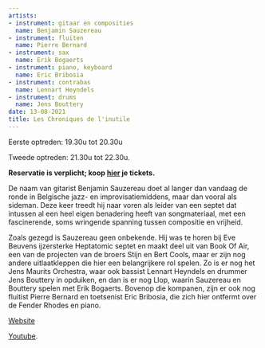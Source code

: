 ```yaml
---
artists:
- instrument: gitaar en composities
  name: Benjamin Sauzereau
- instrument: fluiten
  name: Pierre Bernard
- instrument: sax
  name: Erik Bogaerts
- instrument: piano, keyboard
  name: Eric Bribosia
- instrument: contrabas
  name: Lennart Heyndels
- instrument: drums
  name: Jens Bouttery
date: 13-08-2021
title: Les Chroniques de l'inutile
---
```

Eerste optreden: 19.30u tot 20.30u 

Tweede optreden: 21.30u tot 22.30u. 

**Reservatie is verplicht; 
koop [hier](https://ticketshop.ticketmatic.com/mechelen/jazzzolder) je tickets.** 

De naam van gitarist Benjamin Sauzereau doet al langer dan vandaag de ronde in Belgische jazz- en 
improvisatiemiddens, maar dan vooral als sideman. Deze keer treedt hij naar voren als leider van een 
septet dat intussen al een heel eigen benadering heeft van songmateriaal, met een fascinerende, soms 
wringende spanning tussen compositie en vrijheid. 

Zoals gezegd is Sauzereau geen onbekende. Hij was te horen bij Eve Beuvens ijzersterke Heptatomic septet 
en maakt deel uit van Book Of Air, een van de projecten van de broers Stijn en Bert Cools, maar er zijn 
nog andere uitlaatkleppen die hier een belangrijkere rol spelen. Zo is er nog het Jens Maurits Orchestra, 
waar ook bassist Lennart Heyndels en drummer Jens Bouttery in opduiken, en dan is er nog Llop, waarin 
Sauzereau en Bouttery spelen met Erik Bogaerts. Bovenop die kompanen, zijn er ook nog fluitist Pierre 
Bernard en toetsenist Eric Bribosia, die zich hier ontfermt over de Fender Rhodes en piano.

[Website](https://leschroniquesdelinutile.wordpress.com/) 

[Youtube](https://www.youtube.com/watch?v=NAnw4RTfxa4).